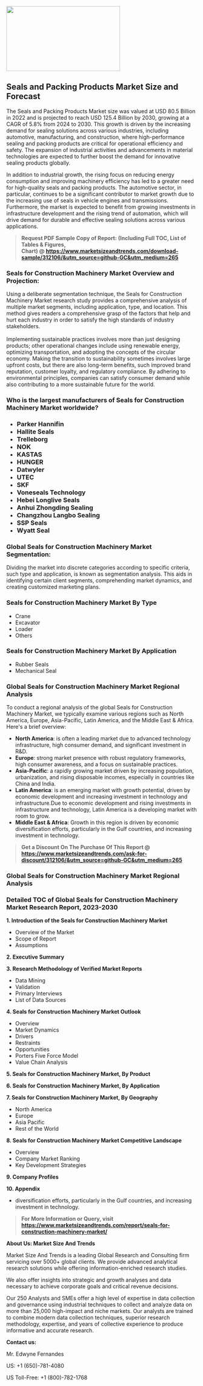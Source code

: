 <p><img class="alignnone size-medium wp-image-20088" src="https://ffe5etoiles.com/wp-content/uploads/2024/12/MST1-300x171.png" alt="" width="300" height="171" /></p><h2>Seals and Packing Products Market Size and Forecast</h2><p>The Seals and Packing Products Market size was valued at USD 80.5 Billion in 2022 and is projected to reach USD 125.4 Billion by 2030, growing at a CAGR of 5.8% from 2024 to 2030. This growth is driven by the increasing demand for sealing solutions across various industries, including automotive, manufacturing, and construction, where high-performance sealing and packing products are critical for operational efficiency and safety. The expansion of industrial activities and advancements in material technologies are expected to further boost the demand for innovative sealing products globally.</p><p>In addition to industrial growth, the rising focus on reducing energy consumption and improving machinery efficiency has led to a greater need for high-quality seals and packing products. The automotive sector, in particular, continues to be a significant contributor to market growth due to the increasing use of seals in vehicle engines and transmissions. Furthermore, the market is expected to benefit from growing investments in infrastructure development and the rising trend of automation, which will drive demand for durable and effective sealing solutions across various applications.</p></p><blockquote id="" class=""><strong>Request PDF Sample Copy of Report: (Including Full TOC, List of Tables &amp; Figures, Chart)&nbsp;@&nbsp;<strong><a href="https://www.marketsizeandtrends.com/download-sample/312106/&utm_source=github-GC&utm_medium=265" target="_blank">https://www.marketsizeandtrends.com/download-sample/312106/&utm_source=github-GC&utm_medium=265</a></strong></strong></blockquote><h3 id="" class="">Seals for Construction Machinery Market&nbsp;Overview and Projection:</h3><p id="" class="">Using a deliberate segmentation technique, the Seals for Construction Machinery Market research study provides a comprehensive analysis of multiple market segments, including application, type, and location. This method gives readers a comprehensive grasp of the factors that help and hurt each industry in order to satisfy the high standards of industry stakeholders. <br /> <br />Implementing sustainable practices involves more than just designing products; other operational changes include using renewable energy, optimizing transportation, and adopting the concepts of the circular economy. Making the transition to sustainability sometimes involves large upfront costs, but there are also long-term benefits, such improved brand reputation, customer loyalty, and regulatory compliance. By adhering to environmental principles, companies can satisfy consumer demand while also contributing to a more sustainable future for the world.</p><h3 id="" class="">Who is the largest manufacturers of&nbsp;Seals for Construction Machinery Market worldwide?</h3><h3 class=""><p><ul><li>Parker Hannifin </li><li> Hallite Seals </li><li> Trelleborg </li><li> NOK </li><li> KASTAS </li><li> HUNGER </li><li> Datwyler </li><li> UTEC </li><li> SKF </li><li> Voneseals Technology </li><li> Hebei Longlive Seals </li><li> Anhui Zhongding Sealing </li><li> Changzhou Langbo Sealing </li><li> SSP Seals </li><li> Wyatt Seal</li></ul></p></h3><h3 id="" class="">Global&nbsp;Seals for Construction Machinery Market Segmentation:</h3><p id="" class="">Dividing the market into discrete categories according to specific criteria, such type and application, is known as segmentation analysis. This aids in identifying certain client segments, comprehending market dynamics, and creating customized marketing plans.</p><h3 id="" class="">Seals for Construction Machinery Market&nbsp;By Type</h3><p><p><ul><li>Crane</li><li> Excavator</li><li> Loader</li><li> Others</p></li></ul></p></p><h3 id="" class="">Seals for Construction Machinery Market&nbsp;By Application</h3><p class=""><p><ul><li>Rubber Seals</li><li> Mechanical Seal</li></ul></p></p><h3 id="" class="">Global Seals for Construction Machinery Market Regional Analysis</h3><p id="" class="">To conduct a regional analysis of the global Seals for Construction Machinery Market, we typically examine various regions such as North America, Europe, Asia-Pacific, Latin America, and the Middle East &amp; Africa. Here's a brief overview:</p><ul><li><strong>North America</strong>: is often a leading market due to advanced technology infrastructure, high consumer demand, and significant investment in R&amp;D.</li><li><strong>Europe</strong>: strong market presence with robust regulatory frameworks, high consumer awareness, and a focus on sustainable practices.</li><li><strong>Asia-Pacific</strong>: a rapidly growing market driven by increasing population, urbanization, and rising disposable incomes, especially in countries like China and India.</li><li><strong>Latin America</strong>: is an emerging market with growth potential, driven by economic development and increasing investment in technology and infrastructure.Due to economic development and rising investments in infrastructure and technology, Latin America is a developing market with room to grow.</li><li><strong>Middle East &amp; Africa</strong>: Growth in this region is driven by economic diversification efforts, particularly in the Gulf countries, and increasing investment in technology.</li></ul><blockquote id="" class=""><strong>Get a Discount On The Purchase Of This Report @ <strong><a href="https://www.marketsizeandtrends.com/ask-for-discount/312106/&utm_source=github-GC&utm_medium=265" target="_blank">https://www.marketsizeandtrends.com/ask-for-discount/312106/&utm_source=github-GC&utm_medium=265</a></strong></strong></blockquote><h3 id="" class="">Global Seals for Construction Machinery Market Regional Analysis</h3><h3 id="" class="">Detailed TOC of Global Seals for Construction Machinery Market Research Report, 2023-2030</h3><p id="" class=""><strong>1. Introduction of the Seals for Construction Machinery Market</strong></p><ul><li>Overview of the Market</li><li>Scope of Report</li><li>Assumptions</li></ul><p id="" class=""><strong>2. Executive Summary</strong></p><p id="" class=""><strong>3. Research Methodology of Verified Market Reports</strong></p><ul><li>Data Mining</li><li>Validation</li><li>Primary Interviews</li><li>List of Data Sources</li></ul><p id="" class=""><strong>4. Seals for Construction Machinery Market Outlook</strong></p><ul><li>Overview</li><li>Market Dynamics</li><li>Drivers</li><li>Restraints</li><li>Opportunities</li><li>Porters Five Force Model</li><li>Value Chain Analysis</li></ul><p id="" class=""><strong>5. Seals for Construction Machinery Market, By Product</strong></p><p id="" class=""><strong>6. Seals for Construction Machinery Market, By Application</strong></p><p id="" class=""><strong>7. Seals for Construction Machinery Market, By Geography</strong></p><ul><li>North America</li><li>Europe</li><li>Asia Pacific</li><li>Rest of the World</li></ul><p id="" class=""><strong>8. Seals for Construction Machinery Market Competitive Landscape</strong></p><ul><li>Overview</li><li>Company Market Ranking</li><li>Key Development Strategies</li></ul><p id="" class=""><strong>9. Company Profiles</strong></p><p id="" class=""><strong>10. Appendix</strong></p><ul><li>diversification efforts, particularly in the Gulf countries, and increasing investment in technology.</li></ul><blockquote id="" class=""><strong>For More Information or Query, visit <strong><strong><a href="https://www.marketsizeandtrends.com/report/seals-for-construction-machinery-market/" target="_blank">https://www.marketsizeandtrends.com/report/seals-for-construction-machinery-market/</a></strong></strong></strong></blockquote><p id="" class=""><strong>About Us: Market Size And Trends</strong></p><p id="" class="">Market Size And Trends is a leading Global Research and Consulting firm servicing over 5000+ global clients. We provide advanced analytical research solutions while offering information-enriched research studies.</p><p id="" class="">We also offer insights into strategic and growth analyses and data necessary to achieve corporate goals and critical revenue decisions.</p><p id="" class="">Our 250 Analysts and SMEs offer a high level of expertise in data collection and governance using industrial techniques to collect and analyze data on more than 25,000 high-impact and niche markets. Our analysts are trained to combine modern data collection techniques, superior research methodology, expertise, and years of collective experience to produce informative and accurate research.</p><p id="" class=""><strong>Contact us:</strong></p><p id="" class="">Mr. Edwyne Fernandes</p><p id="" class="">US: +1 (650)-781-4080</p><p id="" class="">US Toll-Free: +1 (800)-782-1768</p>

